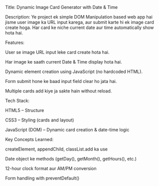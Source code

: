 Title: Dynamic Image Card Generator with Date & Time

Description:
Ye project ek simple DOM Manipulation based web app hai jisme user image ka URL input karega, aur submit karte hi ek image card create hoga. Har card ke niche current date aur time automatically show hota hai.

Features:

User se image URL input leke card create hota hai.

Har image ke saath current Date & Time display hota hai.

Dynamic element creation using JavaScript (no hardcoded HTML).

Form submit hone ke baad input field clear ho jata hai.

Multiple cards add kiye ja sakte hain without reload.

Tech Stack:

HTML5 – Structure

CSS3 – Styling (cards and layout)

JavaScript (DOM) – Dynamic card creation & date-time logic

Key Concepts Learned:

createElement, appendChild, classList.add ka use

Date object ke methods (getDay(), getMonth(), getHours(), etc.)

12-hour clock format aur AM/PM conversion

Form handling with preventDefault()

